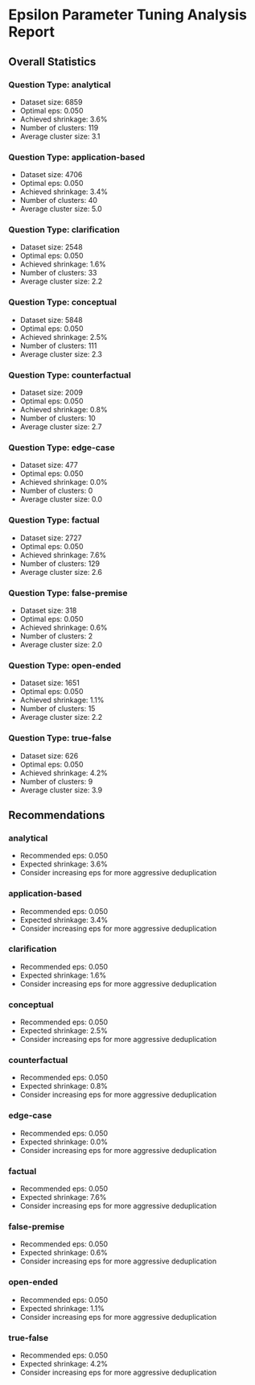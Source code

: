 # Epsilon Parameter Tuning Analysis Report

## Overall Statistics


### Question Type: analytical
- Dataset size: 6859
- Optimal eps: 0.050
- Achieved shrinkage: 3.6%
- Number of clusters: 119
- Average cluster size: 3.1

### Question Type: application-based
- Dataset size: 4706
- Optimal eps: 0.050
- Achieved shrinkage: 3.4%
- Number of clusters: 40
- Average cluster size: 5.0

### Question Type: clarification
- Dataset size: 2548
- Optimal eps: 0.050
- Achieved shrinkage: 1.6%
- Number of clusters: 33
- Average cluster size: 2.2

### Question Type: conceptual
- Dataset size: 5848
- Optimal eps: 0.050
- Achieved shrinkage: 2.5%
- Number of clusters: 111
- Average cluster size: 2.3

### Question Type: counterfactual
- Dataset size: 2009
- Optimal eps: 0.050
- Achieved shrinkage: 0.8%
- Number of clusters: 10
- Average cluster size: 2.7

### Question Type: edge-case
- Dataset size: 477
- Optimal eps: 0.050
- Achieved shrinkage: 0.0%
- Number of clusters: 0
- Average cluster size: 0.0

### Question Type: factual
- Dataset size: 2727
- Optimal eps: 0.050
- Achieved shrinkage: 7.6%
- Number of clusters: 129
- Average cluster size: 2.6

### Question Type: false-premise
- Dataset size: 318
- Optimal eps: 0.050
- Achieved shrinkage: 0.6%
- Number of clusters: 2
- Average cluster size: 2.0

### Question Type: open-ended
- Dataset size: 1651
- Optimal eps: 0.050
- Achieved shrinkage: 1.1%
- Number of clusters: 15
- Average cluster size: 2.2

### Question Type: true-false
- Dataset size: 626
- Optimal eps: 0.050
- Achieved shrinkage: 4.2%
- Number of clusters: 9
- Average cluster size: 3.9

## Recommendations


### analytical
- Recommended eps: 0.050
- Expected shrinkage: 3.6%
- Consider increasing eps for more aggressive deduplication

### application-based
- Recommended eps: 0.050
- Expected shrinkage: 3.4%
- Consider increasing eps for more aggressive deduplication

### clarification
- Recommended eps: 0.050
- Expected shrinkage: 1.6%
- Consider increasing eps for more aggressive deduplication

### conceptual
- Recommended eps: 0.050
- Expected shrinkage: 2.5%
- Consider increasing eps for more aggressive deduplication

### counterfactual
- Recommended eps: 0.050
- Expected shrinkage: 0.8%
- Consider increasing eps for more aggressive deduplication

### edge-case
- Recommended eps: 0.050
- Expected shrinkage: 0.0%
- Consider increasing eps for more aggressive deduplication

### factual
- Recommended eps: 0.050
- Expected shrinkage: 7.6%
- Consider increasing eps for more aggressive deduplication

### false-premise
- Recommended eps: 0.050
- Expected shrinkage: 0.6%
- Consider increasing eps for more aggressive deduplication

### open-ended
- Recommended eps: 0.050
- Expected shrinkage: 1.1%
- Consider increasing eps for more aggressive deduplication

### true-false
- Recommended eps: 0.050
- Expected shrinkage: 4.2%
- Consider increasing eps for more aggressive deduplication